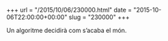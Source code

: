 +++
url = "/2015/10/06/230000.html"
date = "2015-10-06T22:00:00+00:00"
slug = "230000"
+++

Un algoritme decidirà com s’acaba el món.